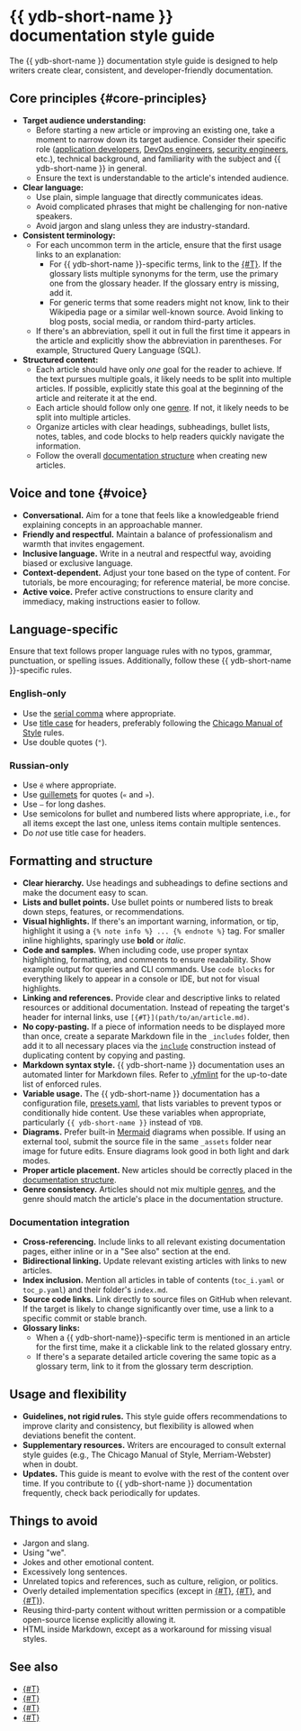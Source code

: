 # {{ ydb-short-name }} documentation style guide

The {{ ydb-short-name }} documentation style guide is designed to help writers create clear, consistent, and developer-friendly documentation.

## Core principles {#core-principles}

- **Target audience understanding:**
  - Before starting a new article or improving an existing one, take a moment to narrow down its target audience. Consider their specific role ([application developers](../../dev/index.md), [DevOps engineers](../../dev/index.md), [security engineers](../../security/index.md), etc.), technical background, and familiarity with the subject and {{ ydb-short-name }} in general.
  - Ensure the text is understandable to the article's intended audience.
- **Clear language:**
  - Use plain, simple language that directly communicates ideas.
  - Avoid complicated phrases that might be challenging for non-native speakers.
  - Avoid jargon and slang unless they are industry-standard.
- **Consistent terminology:**
  - For each uncommon term in the article, ensure that the first usage links to an explanation:
    - For {{ ydb-short-name }}-specific terms, link to the [{#T}](../../concepts/glossary.md). If the glossary lists multiple synonyms for the term, use the primary one from the glossary header. If the glossary entry is missing, add it.
    - For generic terms that some readers might not know, link to their Wikipedia page or a similar well-known source. Avoid linking to blog posts, social media, or random third-party articles.
  - If there's an abbreviation, spell it out in full the first time it appears in the article and explicitly show the abbreviation in parentheses. For example, Structured Query Language (SQL).
- **Structured content:**
  - Each article should have only *one* goal for the reader to achieve. If the text pursues multiple goals, it likely needs to be split into multiple articles. If possible, explicitly state this goal at the beginning of the article and reiterate it at the end.
  - Each article should follow only one [genre](genres.md). If not, it likely needs to be split into multiple articles.
  - Organize articles with clear headings, subheadings, bullet lists, notes, tables, and code blocks to help readers quickly navigate the information.
  - Follow the overall [documentation structure](structure.md) when creating new articles.

## Voice and tone {#voice}

- **Conversational.** Aim for a tone that feels like a knowledgeable friend explaining concepts in an approachable manner.
- **Friendly and respectful.** Maintain a balance of professionalism and warmth that invites engagement.
- **Inclusive language.** Write in a neutral and respectful way, avoiding biased or exclusive language.
- **Context-dependent.** Adjust your tone based on the type of content. For tutorials, be more encouraging; for reference material, be more concise.
- **Active voice.** Prefer active constructions to ensure clarity and immediacy, making instructions easier to follow.

## Language-specific

Ensure that text follows proper language rules with no typos, grammar, punctuation, or spelling issues. Additionally, follow these {{ ydb-short-name }}-specific rules.

### English-only

- Use the [serial comma](https://en.wikipedia.org/wiki/Serial_comma) where appropriate.
- Use [title case](https://en.wikipedia.org/wiki/Title_case) for headers, preferably following the [Chicago Manual of Style](https://en.wikipedia.org/wiki/Title_case#Chicago_Manual_of_Style) rules.
- Use double quotes (`"`).

### Russian-only

- Use `ё` where appropriate.
- Use [guillemets](https://en.wikipedia.org/wiki/Guillemet) for quotes (`«` and `»`).
- Use `—` for long dashes.
- Use semicolons for bullet and numbered lists where appropriate, i.e., for all items except the last one, unless items contain multiple sentences.
- Do *not* use title case for headers.

## Formatting and structure

- **Clear hierarchy.** Use headings and subheadings to define sections and make the document easy to scan.
- **Lists and bullet points.** Use bullet points or numbered lists to break down steps, features, or recommendations.
- **Visual highlights.** If there's an important warning, information, or tip, highlight it using a `{% note info %} ... {% endnote %}` tag. For smaller inline highlights, sparingly use **bold** or *italic*.
- **Code and samples.** When including code, use proper syntax highlighting, formatting, and comments to ensure readability. Show example output for queries and CLI commands. Use `code blocks` for everything likely to appear in a console or IDE, but not for visual highlights.
- **Linking and references.** Provide clear and descriptive links to related resources or additional documentation. Instead of repeating the target's header for internal links, use `[{#T}](path/to/an/article.md)`.
- **No copy-pasting.** If a piece of information needs to be displayed more than once, create a separate Markdown file in the `_includes` folder, then add it to all necessary places via the [`include`](https://diplodoc.com/docs/en/project/includes) construction instead of duplicating content by copying and pasting.
- **Markdown syntax style.** {{ ydb-short-name }} documentation uses an automated linter for Markdown files. Refer to [.yfmlint](https://github.com/ydb-platform/ydb/blob/main/ydb/docs/.yfmlint) for the up-to-date list of enforced rules.
- **Variable usage.** The {{ ydb-short-name }} documentation has a configuration file, [presets.yaml](https://github.com/ydb-platform/ydb/blob/main/ydb/docs/presets.yaml), that lists variables to prevent typos or conditionally hide content. Use these variables when appropriate, particularly `{{ ydb-short-name }}` instead of `YDB`.
- **Diagrams.** Prefer built-in [Mermaid](https://github.com/diplodoc-platform/mermaid-extension) diagrams when possible. If using an external tool, submit the source file in the same `_assets` folder near image for future edits. Ensure diagrams look good in both light and dark modes.
- **Proper article placement.** New articles should be correctly placed in the [documentation structure](structure.md).
- **Genre consistency.** Articles should not mix multiple [genres](genres.md), and the genre should match the article's place in the documentation structure.

### Documentation integration

- **Cross-referencing.** Include links to all relevant existing documentation pages, either inline or in a "See also" section at the end.
- **Bidirectional linking.** Update relevant existing articles with links to new articles.
- **Index inclusion.** Mention all articles in table of contents (`toc_i.yaml` or `toc_p.yaml`) and their folder's `index.md`.
- **Source code links.** Link directly to source files on GitHub when relevant. If the target is likely to change significantly over time, use a link to a specific commit or stable branch.
- **Glossary links:**
  - When a {{ ydb-short-name}}-specific term is mentioned in an article for the first time, make it a clickable link to the related glossary entry.
  - If there's a separate detailed article covering the same topic as a glossary term, link to it from the glossary term description.

## Usage and flexibility

- **Guidelines, not rigid rules.** This style guide offers recommendations to improve clarity and consistency, but flexibility is allowed when deviations benefit the content.
- **Supplementary resources.** Writers are encouraged to consult external style guides (e.g., The Chicago Manual of Style, Merriam-Webster) when in doubt.
- **Updates.** This guide is meant to evolve with the rest of the content over time. If you contribute to {{ ydb-short-name }} documentation frequently, check back periodically for updates.

## Things to avoid

- Jargon and slang.
- Using "we".
- Jokes and other emotional content.
- Excessively long sentences.
- Unrelated topics and references, such as culture, religion, or politics.
- Overly detailed implementation specifics (except in [{#T}](../../contributor/index.md), [{#T}](../../changelog-server.md), and [{#T}](../../public-materials/videos.md)).
- Reusing third-party content without written permission or a compatible open-source license explicitly allowing it.
- HTML inside Markdown, except as a workaround for missing visual styles.

## See also

- [{#T}](index.md)
- [{#T}](review.md)
- [{#T}](structure.md)
- [{#T}](genres.md)
